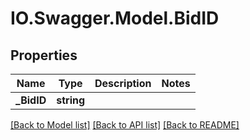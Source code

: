 # IO.Swagger.Model.BidID
## Properties

Name | Type | Description | Notes
------------ | ------------- | ------------- | -------------
**_BidID** | **string** |  | 

[[Back to Model list]](../README.md#documentation-for-models) [[Back to API list]](../README.md#documentation-for-api-endpoints) [[Back to README]](../README.md)

